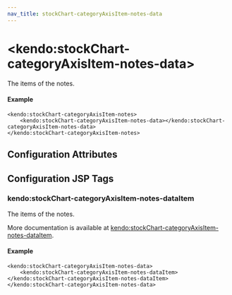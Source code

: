 ```yaml
---
nav_title: stockChart-categoryAxisItem-notes-data
---
```


# \<kendo:stockChart-categoryAxisItem-notes-data\>

The items of the notes.

#### Example
    <kendo:stockChart-categoryAxisItem-notes>
        <kendo:stockChart-categoryAxisItem-notes-data></kendo:stockChart-categoryAxisItem-notes-data>
    </kendo:stockChart-categoryAxisItem-notes>

## Configuration Attributes


##  Configuration JSP Tags

### kendo:stockChart-categoryAxisItem-notes-dataItem

The items of the notes.

More documentation is available at [kendo:stockChart-categoryAxisItem-notes-dataItem](/api/wrappers/jsp/stockchart/categoryaxisitem-notes-dataitem).

#### Example

    <kendo:stockChart-categoryAxisItem-notes-data>
        <kendo:stockChart-categoryAxisItem-notes-dataItem></kendo:stockChart-categoryAxisItem-notes-dataItem>
    </kendo:stockChart-categoryAxisItem-notes-data>

